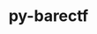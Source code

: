 ---
title: "py-barectf"
layout: cache
categories: [package, develop]
meta: {"compilers": ["gcc@=11.4.0"], "num_specs": 7, "num_specs_by_stack": {"e4s": 7, "root": 7}, "oss": ["ubuntu22.04"], "platforms": ["linux"], "stacks": ["e4s", "root"], "targets": ["x86_64_v3"], "versions": ["3.1.2"]}
spec_details: [{"compiler": "gcc@=11.4.0", "hash": "4i3alpcerxaed2vv5p3kddtzz3mg6rxk", "os": "ubuntu22.04", "platform": "linux", "size": "-", "stacks": ["e4s", "root"], "target": "x86_64_v3", "variants": ["build_system=python_pip"], "versions": ["3.1.2"]}, {"compiler": "gcc@=11.4.0", "hash": "7i2ya7vdqnflg3knjhlx67c26jlmfcr5", "os": "ubuntu22.04", "platform": "linux", "size": "-", "stacks": ["e4s", "root"], "target": "x86_64_v3", "variants": ["build_system=python_pip"], "versions": ["3.1.2"]}, {"compiler": "gcc@=11.4.0", "hash": "7q47xfkpcxijtkfijkxivz6im5c5guzz", "os": "ubuntu22.04", "platform": "linux", "size": "-", "stacks": ["e4s", "root"], "target": "x86_64_v3", "variants": ["build_system=python_pip"], "versions": ["3.1.2"]}, {"compiler": "gcc@=11.4.0", "hash": "djyzswoebexyfz65jx7n6fx5d5v5thbb", "os": "ubuntu22.04", "platform": "linux", "size": "-", "stacks": ["e4s", "root"], "target": "x86_64_v3", "variants": ["build_system=python_pip"], "versions": ["3.1.2"]}, {"compiler": "gcc@=11.4.0", "hash": "gmib245luyl7iyian2wjbccktacizw7q", "os": "ubuntu22.04", "platform": "linux", "size": "-", "stacks": ["e4s", "root"], "target": "x86_64_v3", "variants": ["build_system=python_pip"], "versions": ["3.1.2"]}, {"compiler": "gcc@=11.4.0", "hash": "hcg4amgvo2xptyppvkr2f4n7cqdkmkzt", "os": "ubuntu22.04", "platform": "linux", "size": "-", "stacks": ["e4s", "root"], "target": "x86_64_v3", "variants": ["build_system=python_pip"], "versions": ["3.1.2"]}, {"compiler": "gcc@=11.4.0", "hash": "v3vdu3b66w2fxkylyyteef7iq765miqx", "os": "ubuntu22.04", "platform": "linux", "size": "-", "stacks": ["e4s", "root"], "target": "x86_64_v3", "variants": ["build_system=python_pip"], "versions": ["3.1.2"]}]
---